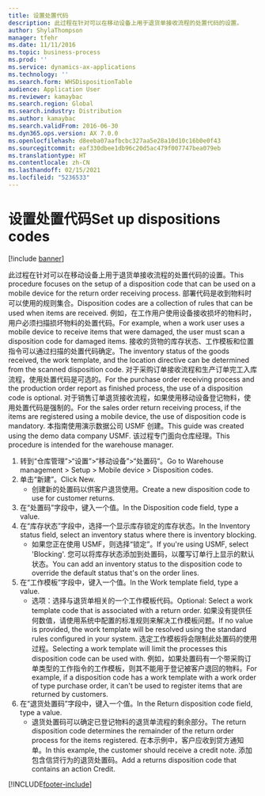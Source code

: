```yaml
---
title: 设置处置代码
description: 此过程在针对可以在移动设备上用于退货单接收流程的处置代码的设置。
author: ShylaThompson
manager: tfehr
ms.date: 11/11/2016
ms.topic: business-process
ms.prod: ''
ms.service: dynamics-ax-applications
ms.technology: ''
ms.search.form: WHSDispositionTable
audience: Application User
ms.reviewer: kamaybac
ms.search.region: Global
ms.search.industry: Distribution
ms.author: kamaybac
ms.search.validFrom: 2016-06-30
ms.dyn365.ops.version: AX 7.0.0
ms.openlocfilehash: d8eeba07aafbcbc327aa5e28a10d10c16b0e0f43
ms.sourcegitcommit: eaf330dbee1db96c20d5ac479f007747bea079eb
ms.translationtype: HT
ms.contentlocale: zh-CN
ms.lasthandoff: 02/15/2021
ms.locfileid: "5236533"
---
```

# <a name="set-up-dispositions-codes"></a><span data-ttu-id="f66a2-103">设置处置代码</span><span class="sxs-lookup"><span data-stu-id="f66a2-103">Set up dispositions codes</span></span>

[!include [banner](../../includes/banner.md)]

<span data-ttu-id="f66a2-104">此过程在针对可以在移动设备上用于退货单接收流程的处置代码的设置。</span><span class="sxs-lookup"><span data-stu-id="f66a2-104">This procedure focuses on the setup of a disposition code that can be used on a mobile device for the return order receiving process.</span></span> <span data-ttu-id="f66a2-105">部署代码是收到物料时可以使用的规则集合。</span><span class="sxs-lookup"><span data-stu-id="f66a2-105">Disposition codes are a collection of rules that can be used when items are received.</span></span> <span data-ttu-id="f66a2-106">例如，在工作用户使用设备接收损坏的物料时，用户必须扫描损坏物料的处置代码。</span><span class="sxs-lookup"><span data-stu-id="f66a2-106">For example, when a work user uses a mobile device to receive items that were damaged, the user must scan a disposition code for damaged items.</span></span> <span data-ttu-id="f66a2-107">接收的货物的库存状态、工作模板和位置指令可以通过扫描的处置代码确定。</span><span class="sxs-lookup"><span data-stu-id="f66a2-107">The inventory status of the goods received, the work template, and the location directive can be determined from the scanned disposition code.</span></span> <span data-ttu-id="f66a2-108">对于采购订单接收流程和生产订单完工入库流程，使用处置代码是可选的。</span><span class="sxs-lookup"><span data-stu-id="f66a2-108">For the purchase order receiving process and the production order report as finished process, the use of a disposition code is optional.</span></span> <span data-ttu-id="f66a2-109">对于销售订单退货接收流程，如果使用移动设备登记物料，使用处置代码是强制的。</span><span class="sxs-lookup"><span data-stu-id="f66a2-109">For the sales order return receiving process, if the items are registered using a mobile device, the use of disposition code is mandatory.</span></span>  <span data-ttu-id="f66a2-110">本指南使用演示数据公司 USMF 创建。</span><span class="sxs-lookup"><span data-stu-id="f66a2-110">This guide was created using the demo data company USMF.</span></span> <span data-ttu-id="f66a2-111">该过程专门面向仓库经理。</span><span class="sxs-lookup"><span data-stu-id="f66a2-111">This procedure is intended for the warehouse manager.</span></span> 

1. <span data-ttu-id="f66a2-112">转到“仓库管理”>“设置”>“移动设备”>“处置码”。</span><span class="sxs-lookup"><span data-stu-id="f66a2-112">Go to Warehouse management > Setup > Mobile device > Disposition codes.</span></span>
2. <span data-ttu-id="f66a2-113">单击“新建”。</span><span class="sxs-lookup"><span data-stu-id="f66a2-113">Click New.</span></span>
    * <span data-ttu-id="f66a2-114">创建新的处置码以供客户退货使用。</span><span class="sxs-lookup"><span data-stu-id="f66a2-114">Create a new disposition code to use for customer returns.</span></span>  
3. <span data-ttu-id="f66a2-115">在“处置码”字段中，键入一个值。</span><span class="sxs-lookup"><span data-stu-id="f66a2-115">In the Disposition code field, type a value.</span></span>
4. <span data-ttu-id="f66a2-116">在“库存状态”字段中，选择一个显示库存锁定的库存状态。</span><span class="sxs-lookup"><span data-stu-id="f66a2-116">In the Inventory status field, select an inventory status where there is inventory blocking.</span></span>
    * <span data-ttu-id="f66a2-117">如果您正在使用 USMF，则选择“锁定”。</span><span class="sxs-lookup"><span data-stu-id="f66a2-117">If you're using USMF, select 'Blocking'.</span></span> <span data-ttu-id="f66a2-118">您可以将库存状态添加到处置码，以覆写订单行上显示的默认状态。</span><span class="sxs-lookup"><span data-stu-id="f66a2-118">You can add an inventory status to the disposition code to override the default status that's on the order lines.</span></span>  
5. <span data-ttu-id="f66a2-119">在“工作模板”字段中，键入一个值。</span><span class="sxs-lookup"><span data-stu-id="f66a2-119">In the Work template field, type a value.</span></span>
    * <span data-ttu-id="f66a2-120">选项：选择与退货单相关的一个工作模板代码。</span><span class="sxs-lookup"><span data-stu-id="f66a2-120">Optional: Select a work template code that is associated with a return order.</span></span> <span data-ttu-id="f66a2-121">如果没有提供任何数值，请使用系统中配置的标准规则来解决工作模板问题。</span><span class="sxs-lookup"><span data-stu-id="f66a2-121">If no value is provided, the work template will be resolved using the standard rules configured in your system.</span></span> <span data-ttu-id="f66a2-122">选定工作模板将会限制此处置码的使用过程。</span><span class="sxs-lookup"><span data-stu-id="f66a2-122">Selecting a work template will limit the processes this disposition code can be used with.</span></span> <span data-ttu-id="f66a2-123">例如，如果处置码有一个带采购订单类型的工作指令的工作模板，则其不能用于登记被客户退回的物料。</span><span class="sxs-lookup"><span data-stu-id="f66a2-123">For example, if a disposition code has a work template with a work order of type purchase order, it can't be used to register items that are returned by customers.</span></span>  
6. <span data-ttu-id="f66a2-124">在“退货处置码”字段中，键入一个值。</span><span class="sxs-lookup"><span data-stu-id="f66a2-124">In the Return disposition code field, type a value.</span></span>
    * <span data-ttu-id="f66a2-125">退货处置码可以确定已登记物料的退货单流程的剩余部分。</span><span class="sxs-lookup"><span data-stu-id="f66a2-125">The return disposition code determines the remainder of the return order process for the items registered.</span></span> <span data-ttu-id="f66a2-126">在本示例中，客户应收到贷方通知单。</span><span class="sxs-lookup"><span data-stu-id="f66a2-126">In this example, the customer should receive a credit note.</span></span> <span data-ttu-id="f66a2-127">添加包含信贷行为的退货处置码。</span><span class="sxs-lookup"><span data-stu-id="f66a2-127">Add a returns disposition code that contains an action Credit.</span></span>  



[!INCLUDE[footer-include](../../../includes/footer-banner.md)]